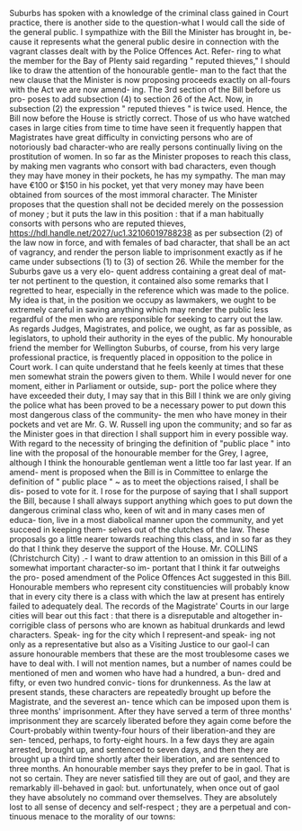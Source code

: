 Suburbs has spoken with a knowledge of the criminal class gained in Court practice, there is another side to the question-what I would call the side of the general public. I sympathize with the Bill the Minister has brought in, be- cause it represents what the general public desire in connection with the vagrant classes dealt with by the Police Offences Act. Refer- ring to what the member for the Bay of Plenty said regarding " reputed thieves," I should like to draw the attention of the honourable gentle- man to the fact that the new clause that the Minister is now proposing proceeds exactly on all-fours with the Act we are now amend- ing. The 3rd section of the Bill before us pro- poses to add subsection (4) to section 26 of the Act. Now, in subsection (2) the expression " reputed thieves " is twice used. Hence, the Bill now before the House is strictly correct. Those of us who have watched cases in large cities from time to time have seen it frequently happen that Magistrates have great difficulty in convicting persons who are of notoriously bad character-who are really persons continually living on the prostitution of women. In so far as the Minister proposes to reach this class, by making men vagrants who consort with bad characters, even though they may have money in their pockets, he has my sympathy. The man may have €100 or $150 in his pocket, yet that very money may have been obtained from sources of the most immoral character. The Minister proposes that the question shall not be decided merely on the possession of money ; but it puts the law in this position : that if a man habitually consorts with persons who are reputed thieves, https://hdl.handle.net/2027/uc1.32106019788238 as per subsection (2) of the law now in force, and with females of bad character, that shall be an act of vagrancy, and render the person liable to imprisonment exactly as if he came under subsections (1) to (3) of section 26. While the member for the Suburbs gave us a very elo- quent address containing a great deal of mat- ter not pertinent to the question, it contained also some remarks that I regretted to hear, especially in the reference which was made to the police. My idea is that, in the position we occupy as lawmakers, we ought to be extremely careful in saving anything which may render the public less regardful of the men who are responsible for seeking to carry out the law. As regards Judges, Magistrates, and police, we ought, as far as possible, as legislators, to uphold their authority in the eyes of the public. My honourable friend the member for Wellington Suburbs, of course, from his very large professional practice, is frequently placed in opposition to the police in Court work. I can quite understand that he feels keenly at times that these men somewhat strain the powers given to them. While I would never for one moment, either in Parliament or outside, sup- port the police where they have exceeded their duty, I may say that in this Bill I think we are only giving the police what has been proved to be a necessary power to put down this most dangerous class of the community- the men who have money in their pockets and vet are Mr. G. W. Russell ing upon the community; and so far as the Minister goes in that direction I shall support him in every possible way. With regard to the necessity of bringing the definition of "public place " into line with the proposal of the honourable member for the Grey, I agree, although I think the honourable gentleman went a little too far last year. If an amend- ment is proposed when the Bill is in Committee to enlarge the definition of " public place " \~ as to meet the objections raised, I shall be dis- posed to vote for it. I rose for the purpose of saying that I shall support the Bill, because I shall always support anything which goes to put down the dangerous criminal class who, keen of wit and in many cases men of educa- tion, live in a most diabolical manner upon the community, and yet succeed in keeping them- selves out of the clutches of the law. These proposals go a little nearer towards reaching this class, and in so far as they do that I think they deserve the support of the House. Mr. COLLINS (Christchurch City) .- I want to draw attention to an omission in this Bill of a somewhat important character-so im- portant that I think it far outweighs the pro- posed amendment of the Police Offences Act suggested in this Bill. Honourable members who represent city constituencies will probably know that in every city there is a class with which the law at present has entirely failed to adequately deal. The records of the Magistrate' Courts in our large cities will bear out this fact : that there is a disreputable and altogether in- corrigible class of persons who are known as habitual drunkards and lewd characters. Speak- ing for the city which I represent-and speak- ing not only as a representative but also as a Visiting Justice to our gaol-I can assure honourable members that these are the most troublesome cases we have to deal with. I will not mention names, but a number of names could be mentioned of men and women who have had a hundred, a bun- dred and fifty, or even two hundred convic- tions for drunkenness. As the law at present stands, these characters are repeatedly brought up before the Magistrate, and the severest an- tence which can be imposed upon them is three months' imprisonment. After they have served a term of three months' imprisonment they are scarcely liberated before they again come before the Court-probably within twenty-four hours of their liberation-and they are sen- tenced, perhaps, to forty-eight hours. In a few days they are again arrested, brought up, and sentenced to seven days, and then they are brought up a third time shortly after their liberation, and are sentenced to three months. An honourable member says they prefer to be in gaol. That is not so certain. They are never satisfied till they are out of gaol, and they are remarkably ill-behaved in gaol: but. unfortunately, when once out of gaol they have absolutely no command over themselves. They are absolutely lost to all sense of decency and self-respect ; they are a perpetual and con- tinuous menace to the morality of our towns: 